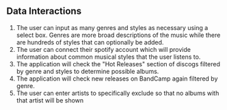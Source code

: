 ## Data Interactions
1. The user can input as many genres and styles as necessary using a select box. Genres are more broad descriptions of the music while there are hundreds of styles that can optionally be added.
2. The user can connect their spotify account which will provide information about common musical styles that the user listens to.
3. The application will check the "Hot Releases" section of discogs filtered by genre and styles to determine possible albums.
4. The application will check new releases on BandCamp again filtered by genre.
5. The user can enter artists to specifically exclude so that no albums with that artist will be shown

